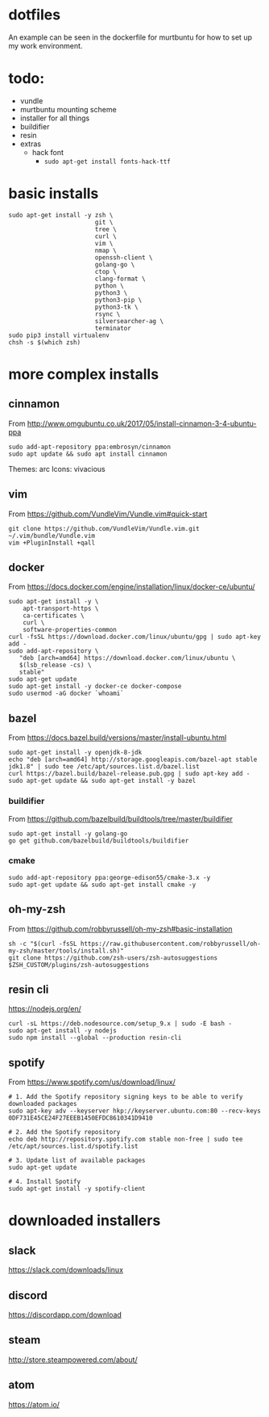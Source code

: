 # dotfiles
An example can be seen in the dockerfile for murtbuntu for how to set up my work environment.


# todo:
* vundle
* murtbuntu mounting scheme
* installer for all things
* buildifier
* resin
* extras
  * hack font
    * `sudo apt-get install fonts-hack-ttf`

# basic installs
```!bash
sudo apt-get install -y zsh \
                        git \
                        tree \
                        curl \
                        vim \
                        nmap \
                        openssh-client \
                        golang-go \
                        ctop \
                        clang-format \
                        python \
                        python3 \
                        python3-pip \
                        python3-tk \
                        rsync \
                        silversearcher-ag \
                        terminator
sudo pip3 install virtualenv
chsh -s $(which zsh)
```

# more complex installs
## cinnamon
From http://www.omgubuntu.co.uk/2017/05/install-cinnamon-3-4-ubuntu-ppa
```!bash
sudo add-apt-repository ppa:embrosyn/cinnamon
sudo apt update && sudo apt install cinnamon
```
Themes: arc
Icons: vivacious

## vim
From https://github.com/VundleVim/Vundle.vim#quick-start
```!bash
git clone https://github.com/VundleVim/Vundle.vim.git ~/.vim/bundle/Vundle.vim
vim +PluginInstall +qall
```

## docker
From https://docs.docker.com/engine/installation/linux/docker-ce/ubuntu/
```!bash
sudo apt-get install -y \
    apt-transport-https \
    ca-certificates \
    curl \
    software-properties-common
curl -fsSL https://download.docker.com/linux/ubuntu/gpg | sudo apt-key add -
sudo add-apt-repository \
   "deb [arch=amd64] https://download.docker.com/linux/ubuntu \
   $(lsb_release -cs) \
   stable"
sudo apt-get update
sudo apt-get install -y docker-ce docker-compose
sudo usermod -aG docker `whoami`
```

## bazel
From https://docs.bazel.build/versions/master/install-ubuntu.html

```!bash
sudo apt-get install -y openjdk-8-jdk
echo "deb [arch=amd64] http://storage.googleapis.com/bazel-apt stable jdk1.8" | sudo tee /etc/apt/sources.list.d/bazel.list
curl https://bazel.build/bazel-release.pub.gpg | sudo apt-key add -
sudo apt-get update && sudo apt-get install -y bazel
```

### buildifier
From https://github.com/bazelbuild/buildtools/tree/master/buildifier
```!bash
sudo apt-get install -y golang-go
go get github.com/bazelbuild/buildtools/buildifier
```

### cmake
```!bash
sudo add-apt-repository ppa:george-edison55/cmake-3.x -y
sudo apt-get update && sudo apt-get install cmake -y
```

## oh-my-zsh
From https://github.com/robbyrussell/oh-my-zsh#basic-installation
```!bash
sh -c "$(curl -fsSL https://raw.githubusercontent.com/robbyrussell/oh-my-zsh/master/tools/install.sh)"
git clone https://github.com/zsh-users/zsh-autosuggestions $ZSH_CUSTOM/plugins/zsh-autosuggestions
```

## resin cli
https://nodejs.org/en/

```!bash
curl -sL https://deb.nodesource.com/setup_9.x | sudo -E bash -
sudo apt-get install -y nodejs
sudo npm install --global --production resin-cli
```

## spotify
From https://www.spotify.com/us/download/linux/
```!bash
# 1. Add the Spotify repository signing keys to be able to verify downloaded packages
sudo apt-key adv --keyserver hkp://keyserver.ubuntu.com:80 --recv-keys 0DF731E45CE24F27EEEB1450EFDC8610341D9410

# 2. Add the Spotify repository
echo deb http://repository.spotify.com stable non-free | sudo tee /etc/apt/sources.list.d/spotify.list

# 3. Update list of available packages
sudo apt-get update

# 4. Install Spotify
sudo apt-get install -y spotify-client
```

# downloaded installers
## slack
https://slack.com/downloads/linux
## discord
https://discordapp.com/download
## steam
http://store.steampowered.com/about/
## atom
https://atom.io/
